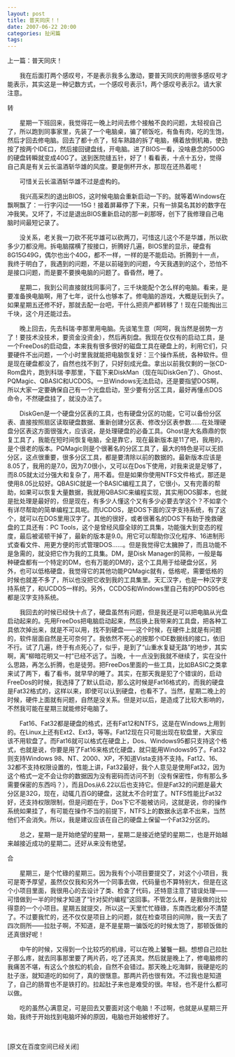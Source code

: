 ```yaml
---
layout: post
title: 普天同庆！！
date: 2007-06-22 20:00
categories: 扯闲篇
tags: 
---
```


上一篇：普天同庆！

　　我在后面打两个感叹号，不是表示我多么激动，要普天同庆的用很多感叹号才能表示，其实这是一种记数方式，一个感叹号表示1，两个感叹号表示2。请大家注意。

<!-- more -->



转

　　星期一下班回来，我觉得花一晚上时间去修个接触不良的问题，太轻视自己了，所以跑到同事家里，先装了一个电脑桌，骗了顿饭吃，有鱼有肉，吃的生饱，然后才回去修电脑。回去了都十点了，轻车熟路的拆了电脑，横着放倒机箱，使劲按了按两个IDE口，然后接回键盘线，开电脑。进了BIOS一看，没啥悬念的500G的硬盘转瞬就变成40G了。送到医院缝五针，好了！看看表，十点十五分，觉得自己真是有关云长温酒斩华雄的风度。要是倒杯开水，那现在还热着呢！

　　可惜关云长温酒斩华雄不过是虚构的。

　　我兴高采烈的退出BIOS，这时候电脑会重新启动一下的。就等着Windows在飘啊飘了：一行字闪过——15G！接着屏幕停了下来，只有一排莫名其妙的数字在冲我笑。又坏了，不过是退出BIOS重新启动的那一刹那呀，创下了我修理自己电脑时间最短记录了。

　　没关系，老关我一刀砍不死华雄可以砍两刀，可惜这儿这个不是华雄，所以砍多少刀都没用。拆电脑摆横了按接口，折腾好几遍，BIOS里的显示，硬盘有8G15G49G，偶尔也出个40G，都不一样，一样的是不能启动。折腾到十一点，我终于明白了，我遇到的问题，不是以前碰到的问题，今天我遇到的这个，恐怕不是接口问题，而是要不要换电脑的问题了。昏昏然，睡了。

　　星期二，我到公司直接就找同事问了，三千块能配个怎么样的电脑。看来，是要准备换电脑啊，用了七年，说什么也够本了。修电脑的游戏，大概是玩到头了。如果星期五还修不好，那就去配一台吧，干什么把资产都转移了！现在只能掏出三千块，这个月还能过去。

　　晚上回去，先去科瑞·李那里用电脑。先谈笔生意（呵呵，我当然是弱势一方了！要技术没技术，要资金没资金），然后再刻盘。我现在仅仅有的启动工具，是一个FreeDos的启动盘，本来我有很多很好的磁盘工具在硬盘上的，利用它们，只要硬件不出问题，一个小时里我就能把电脑恢复好：三个操作系统，各种软件。但是现在硬盘都没了，自然也找不到了，只好刻成光盘。拿出以前我仅剩的一张CD-Rom盘片，跑到科瑞·李那里，下载下来DiskMan（现在叫DiskGen了）、Ghost、PQMagic、QBASIC和UCDOS。一旦Windows无法启动，还是要指望DOS啊，所以大家一定要确保自己有一个光盘启动，至少要有分区工具，最好再懂点DOS命令，不然硬盘挂了，就没办法了。

　　DiskGen是一个硬盘分区表的工具，也有硬盘分区的功能，它可以备份分区表、直接按照扇区读取硬盘数据、重新创建分区表、修改分区表参数……在处理硬盘分区表这方面很强大，应该说，是处理硬盘的必备工具。Ghost是大名鼎鼎的恢复工具了，我能在短时间恢复电脑，全是靠它，现在最新版本是11了吧，我用的，是个很老的版本。PQMagic则是个很著名的分区工具了，最大的特色是可以无损分区，这点很重要，很多分区工具，都是要清除以前的数据的。最新版本应该是8.05了，我用的是7.0，因为7.0很小，又可以在Dos下使用，对我来说是足够了，而8.05就太过分强大和复杂了，用不着。但是如果你使用NTFS文件格式，那还是使用8.05比较好。QBASIC就是一个BASIC编程工具了，它很小，又有完善的帮助，如果可以恢复大量数据，我就用QBASIC来编程实现，其实用DOS脚本，也就是批处理是最好的，但是现在，有多少人懂这个又有多少必要去学这个？不如拿个有详尽帮助的简单编程工具呢。而UCDOS，是DOS下面的汉字支持系统，有了这个，就可以在DOS里用汉字了。其他的很好，或者很著名的DOS下有助于挽救硬盘的工具还有：PC Tools，这个是曾经风靡全球的工具集，功能强大到变态的程度，最后被诺顿干掉了，最新的版本是9.0。用它可以帮助你汉化程序、16进制形式查看文件、用更方便的形式管理DOS……。但是我觉得它太臃肿了，而且功能不是急需的，就没把它作为我的工具集。DM，是Disk Manager的简称，一般是每种硬盘都有一个特定的DM，也有万能的DM的，这个工具用于给硬盘分区，另外，也可以低格硬盘，我觉得它的其他功能PQMagic就有，低格呢，需要低格的时候也就差不多了，所以也没把它收到我的工具集里。天汇汉字，也是一种汉字支持系统了，和UCDOS一样的。另外，CCDOS和Windows里自己有的PDOS95也都是汉字支持系统。

　　我回去的时候已经快十点了，硬盘虽然有问题，但是我还是可以把电脑从光盘启动起来的。先用FreeDos把电脑启动起来，然后换上我带来的工具盘，把各种工具依次掉出来，就是不可以用，找不到硬盘——这个时候，在硬件上就是有问题的，软件层面自然是无可奈何了。我依然不死心的按那个IDE数据线的接口，依旧不行。试了几遍，终于有点死心了，似乎，是到了“山重水复疑无路”的地步，其实啊，离“柳暗花明又一村”已经不远了。当晚，十一点没到我就不继续了，实在没什么思路，再怎么折腾，也是徒劳。把FreeDos里面的一些工具，比如BASIC之类拿来试了两下，看了看书，就早早的睡了。其实，在那天我是犯了个错误的，启动FreeDos的时候，我选择了了默认启动，那么这时候是Fat16格式的，而我的硬盘是Fat32格式的，这样以来，即使可以认到硬盘，也看不了。当然，星期二晚上的时候，硬件上面就有问题，自然是没关系。但是对以后，是造成了比较大影响的，不然我可能在星期三就能修好电脑了。

　　Fat16、Fat32都是硬盘的格式，还有Fat12和NTFS，这是在Windows上用到的。在Linux上还有Ext2、Ext3，等等。Fat12现在只可能出现在软盘里，大家应该不用软盘了。而Fat16就可以格式在硬盘上，Dos、Windows95都只支持这个格式，也就是说，你要是用了Fat16来格式化硬盘，就只能用Windows95了。Fat32则支持Windows 98、NT、2000、XP，不知道Vista支持不支持。Fat12、16、32都不支持权限设置的，性能上讲，Fat32最好，我个人意见是使用Fat32，因为这个格式一定不会让你的数据因为没有密码而访问不到（没有保密性，你有那么多需要保密的东西吗？），而且Dos从6.22以后也支持它。但是Fat32的问题是最大分区是32G，现在，动辄几百G的硬盘，这就太不合时宜了。NTFS性能比Fat32好，还支持权限限制，但是问题在于，Dos下它不能被访问，这就是说，你的操作系统如果挂了，有可能在操作不当的前提下，NTFS上的数据永远拿不出来，当然他们不会消失。所以，我是建议应该在自己的硬盘上保留一个Fat32分区的。

　　总之，星期一是开始绝望的星期一，星期二是接近绝望的星期二，也是开始越来越接近成功的星期二。还好从来没有绝望。

合

　　星期三，是个忙碌的星期三。因为我有个小项目要提交了，对这个小项目，我可是寄予厚望，虽然仅仅我和另外一个同事去做，代码量也不算特别大，但是在这个小项目里面，我很用心的去设计了类、检查了代码，还特意注意了错误处理——可惜做到一半的时候才知道了“针对契约编程”这回事。不管怎么样，是我做的比较得意的一个小项目。星期五就提交，所以这一天里忙忙碌碌，东南西北都分不清楚了。不过要我忙的，还不仅仅是项目上的问题，就在检查项目的间隙，我一天去了四次厕所——拉肚子啊，不知道，是不是星期一骗饭吃的时候太饱了，那顿饭做的还真很好呢！

　　中午的时候，又得到一个比较巧的机缘，可以在晚上饕餮一翻。想想自己拉肚子那么疼，就去同事那里要了两片药，吃了还真灵。然后就是晚上了，修电脑修的我痛苦不堪，有这么个放松的机会，自然不会错过。那天晚上吃海鲜，我硬是吃的肚子涨，就知道吃的如何了，真的很惬意。那两片药也很有效。不过我也是知道了，自己的肠胃也不是铁打的。拉起肚子来也是难受的很。年轻，也不是什么都可以做。

　　吃的虽然心满意足，可是回去又要面对这个电脑！不过啊，也就是从星期三开始，我终于开始找到电脑坏掉的原因，电脑也开始被修好了。

　　

[原文在百度空间已经关闭]


